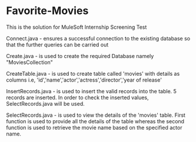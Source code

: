# Favorite-Movies

This is the solution for MuleSoft Internship Screening Test

Connect.java - ensures a successful connection to the existing database so that the further queries can be carried out

Create.java - is used to create the required Database namely "MoviesCollection"

CreateTable.java - is used to create table called 'movies' with details as columns i.e, 'id','name','actor','actress','director','year of release'

InsertRecords.java - is used to insert the valid records into the table. 5 records are inserted. In order to check the inserted values, SelectRecords.java will be used.

SelectRecords.java - is used to view the details of the 'movies' table. First function is used to provide all the details of the table whereas the second function is used to retrieve the movie name based on the specified actor name.



